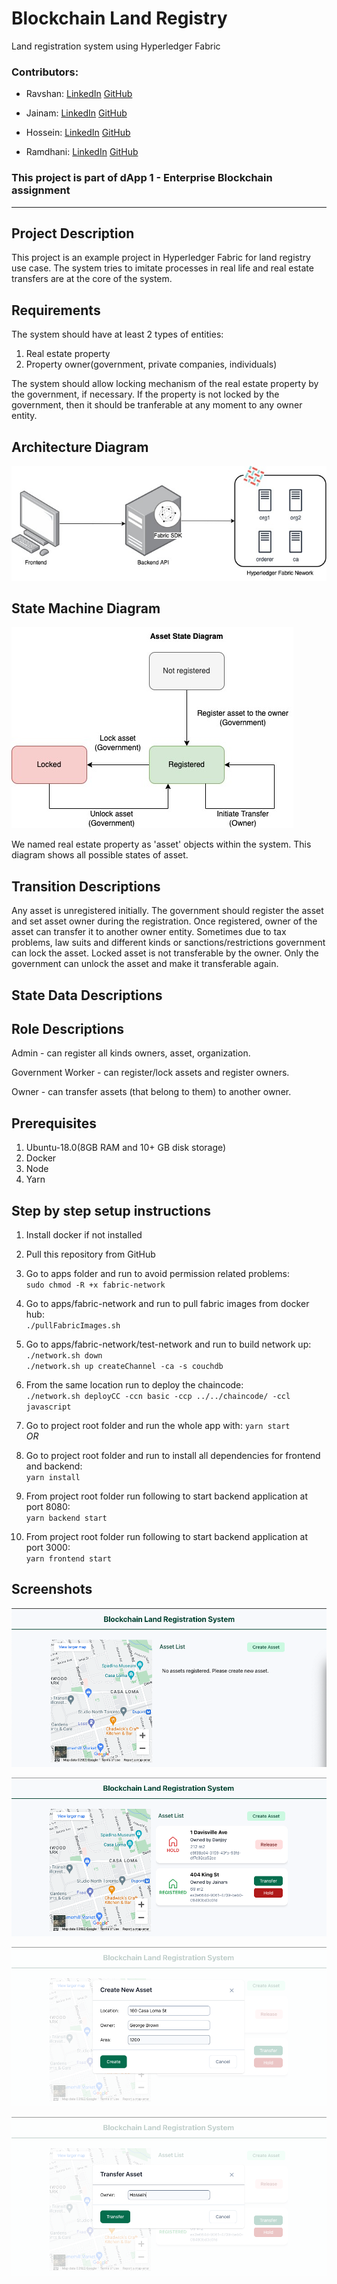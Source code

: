 # Blockchain Land Registry

Land registration system using Hyperledger Fabric

### Contributors:

- Ravshan: [LinkedIn](https://www.linkedin.com/in/rmakhmadaliev/) [GitHub](https://github.com/Ravshann)

- Jainam: [LinkedIn](https://www.linkedin.com/in/jainmshah/) [GitHub](https://github.com/naxer-12)

- Hossein: [LinkedIn](https://www.linkedin.com/in/hossein-hesami-5a565b78/) [GitHub](https://github.com/DarioHesami)

- Ramdhani: [LinkedIn](https://www.linkedin.com/in/ramdhaniharis/) [GitHub](https://github.com/rumjuice)

### This project is part of dApp 1 - Enterprise Blockchain assignment

---

## Project Description

This project is an example project in Hyperledger Fabric for land registry use case. The system tries to imitate processes in real life and real estate transfers are at the core of the system.

## Requirements

The system should have at least 2 types of entities:

1. Real estate property
2. Property owner(government, private companies, individuals)

The system should allow locking mechanism of the real estate property by the government, if necessary. If the property is not locked by the government, then it should be tranferable at any moment to any owner entity.

## Architecture Diagram

![](assets/architecture-diagram.jpg)

## State Machine Diagram

![](assets/state-diagram.jpg)

We named real estate property as 'asset' objects within the system. This diagram shows all possible states of asset.

## Transition Descriptions

Any asset is unregistered initially. The government should register the asset and set asset owner during the registration. Once registered, owner of the asset can transfer it to another owner entity. Sometimes due to tax problems, law suits and different kinds or sanctions/restrictions government can lock the asset. Locked asset is not transferable by the owner. Only the government can unlock the asset and make it transferable again.

## State Data Descriptions

## Role Descriptions

Admin - can register all kinds owners, asset, organization.

Government Worker - can register/lock assets and register owners.

Owner - can transfer assets (that belong to them) to another owner.

## Prerequisites

1. Ubuntu-18.0(8GB RAM and 10+ GB disk storage)
2. Docker
3. Node
4. Yarn

## Step by step setup instructions

1. Install docker if not installed
2. Pull this repository from GitHub
3. Go to apps folder and run to avoid permission related problems:  
   `sudo chmod -R +x fabric-network`
4. Go to apps/fabric-network and run to pull fabric images from docker hub:  
   `./pullFabricImages.sh`
5. Go to apps/fabric-network/test-network and run to build network up:  
   `./network.sh down`  
   `./network.sh up createChannel -ca -s couchdb`

6. From the same location run to deploy the chaincode:  
   `./network.sh deployCC -ccn basic -ccp ../../chaincode/ -ccl javascript`
7. Go to project root folder and run the whole app with:
   `yarn start`  
   _OR_
8. Go to project root folder and run to install all dependencies for frontend and backend:  
   `yarn install`
9. From project root folder run following to start backend application at port 8080:  
   `yarn backend start`
10. From project root folder run following to start backend application at port 3000:  
    `yarn frontend start`

## Screenshots

![Home Empty](assets/sc-4.png)

![Home](assets/sc-3.png)

![Create Asset Form](assets/sc-2.png)

![Transfer Asset Form](assets/sc-1.png)
